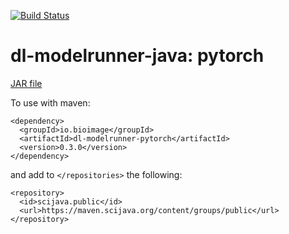 [![Build Status](https://github.com/bioimage-io/pytorch-java-interface/actions/workflows/build.yml/badge.svg)](https://github.com/bioimage-io/pytorch-java-interface/actions/workflows/build.yml)

# dl-modelrunner-java: pytorch

[JAR file](https://maven.scijava.org/service/local/artifact/maven/redirect?r=releases&g=io.bioimage&a=dl-modelrunner-pytorch&v=0.3.0&e=jar)


To use with maven:

```
<dependency>
  <groupId>io.bioimage</groupId>
  <artifactId>dl-modelrunner-pytorch</artifactId>
  <version>0.3.0</version>
</dependency>
```

and add to `</repositories>` the following:

```
<repository>
  <id>scijava.public</id>
  <url>https://maven.scijava.org/content/groups/public</url>
</repository>
```
